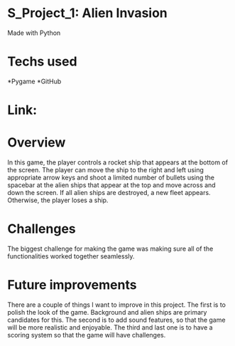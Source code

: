 # S_Project_1: Alien Invasion
Made with Python

# Techs used
*Pygame
*GitHub

# Link:


# Overview
In this game, the player controls a rocket ship that appears at the bottom of the screen. The player can move the ship to the right and left using appropriate arrow keys and shoot a limited number of bullets using the spacebar at the alien ships that appear at the top and move across and down the screen. If all alien ships are destroyed, a new fleet appears. Otherwise, the player loses a ship.  

# Challenges
The biggest challenge for making the game was making sure all of the functionalities worked together seamlessly. 

# Future improvements
There are a couple of things I want to improve in this project. The first is to polish the look of the game. Background and alien ships are primary candidates for this. The second is to add sound features, so that the game will be more realistic and enjoyable. The third and last one is to have a scoring system so that the game will have challenges.   
